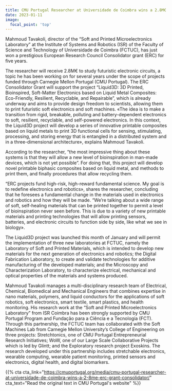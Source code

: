 ```yaml
---
title: CMU Portugal Researcher at Universidade de Coimbra wins a 2.8M€ ERC Grant Consolidator
date: 2023-01-11
image:
  focal_point: 'top'
---
```


Mahmoud Tavakoli, director of the “Soft and Printed Microelectronics Laboratory” at the Institute of Systems and Robotics (ISR) of the Faculty of Science and Technology of Universidade de Coimbra (FCTUC), has just won a prestigious European Research Council Consolidator grant (ERC) for five years. 

<!--more-->
The researcher will receive 2.8M€ to study futuristic electronic circuits, a topic he has been working on for several years under the scope of projects funded through Carnegie Mellon Portugal (CMU Portugal).
The ERC Consolidator Grant will support the project “Liquid3D: 3D Printed, Bioinspired, Soft-Matter Electronics based on Liquid Metal Composites: Eco-Friendly, Resilient, Recyclable, and Repairable”, which is already underway and aims to provide design freedom to scientists, allowing them to print futuristic soft electronics and soft machines. «The idea is to make a transition from rigid, breakable, polluting and battery-dependent electronics to soft, resilient, recyclable, and self-powered electronics. In this context, the Liquid3D project will develop a series of innovative printable composites based on liquid metals to print 3D functional cells for sensing, stimulating, processing, and storing energy that is entangled in a distributed system and in a three-dimensional architecture», explains Mahmoud Tavakoli.

According to the researcher, “the most impressive thing about these systems is that they will allow a new level of bioinspiration in man-made devices, which is not yet possible”. For doing that, this project will develop novel printable biphasic composites based on liquid metal, and methods to print them, and finally procedures that allow recycling them.

“ERC projects fund high-risk, high-reward fundamental science. My goal is to redefine electronics and robotics», shares the researcher, concluding that he foresees a fundamental change in the materials used in electronics and robotics and how they will be made. “We’re talking about a wide range of soft, self-healing materials that can be printed together to permit a level of bioinspiration never seen before. This is due to a variety of new printable materials and printing technologies that will allow printing sensors, batteries, and electronic circuits to function side by side, like what we see in biology».

The Liquid3D project was launched this month of January and will permit the implementation of three new laboratories at FCTUC, namely the Laboratory of Soft and Printed Materials, which is intended to develop new materials for the next generation of electronics and robotics; the Digital Fabrication Laboratory, to create and validate technologies for additive manufacturing of the developed materials; and the Microscopy and Characterization Laboratory, to characterize electrical, mechanical and optical properties of the materials and systems produced.

Mahmoud Tavakoli manages a multi-disciplinary research team of Electrical, Chemical, Biomedical and Mechanical Engineers that combines expertise in nano materials, polymers, and liquid conductors for the applications of soft robotics, soft electronics, smart textile, smart plastics, and health monitoring. His research work at the “Soft and Printed Microelectronics Laboratory” from ISR Coimbra has been strongly supported by CMU Portugal Program and Fundação para a Ciência e a Tecnologia (FCT). Through this partnership, the FCTUC team has collaborated with the Soft Machines Lab from Carnegie Mellon University’s College of Engineering on three projects: Stretchtonics, one of CMU Portugal Entrepreneurial Research Initiatives; WoW, one of our Large Scale Collaborative Projects which is led by Glintt; and the Exploratory research project Exoskins. The research developed under this partnership includes stretchable electronics, wearable computing, wearable patient monitoring, printed sensors and electronics, digital health, and digital biomarkers.

{{% cta cta_link="https://cmuportugal.org/media/cmu-portugal-researcher-at-universidade-de-coimbra-wins-a-2-8me-erc-grant-consolidator/" cta_text="Read the original text in CMU Portugal's website" %}}